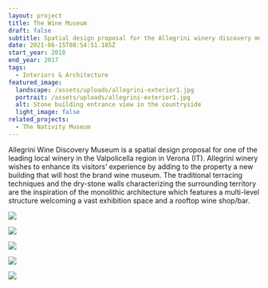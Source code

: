 ```yaml
---
layout: project
title: The Wine Museum
draft: false
subtitle: Spatial design proposal for the Allegrini winery discovery museum
date: 2021-06-15T08:54:51.185Z
start_year: 2018
end_year: 2017
tags:
  - Interiors & Architecture
featured_image:
  landscape: /assets/uploads/allegrini-exterior1.jpg
  portrait: /assets/uploads/allegrini-exterior1.jpg
  alt: Stone building entrance view in the countryside
  light_image: false
related_projects:
  - The Nativity Museum
---
```

Allegrini Wine Discovery Museum is a spatial design proposal for one of the leading local winery in the Valpolicella region in Verona (IT). Allegrini winery wishes to enhance its visitors’ experience by adding to the property a new building that will host the brand wine museum. The traditional terracing techniques and the dry-stone walls characterizing the surrounding territory are the inspiration of the monolithic architecture which features a multi-level structure welcoming a vast exhibition space and a rooftop wine shop/bar.

![](/assets/uploads/allegrini-interior4.jpg)

![](/assets/uploads/allegrini-interior3.jpg)

![](/assets/uploads/allegrini-exterior2.jpg)

![](/assets/uploads/wine-museum_pressing.jpg)

![](/assets/uploads/winemuseum_concept.jpg)